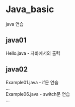 # Java_basic
  java 연습  

## java01  
  Hello.java - 자바에서의 출력  

## java02  
  Example01.java - if문 연습  
  ...  
  Example06.java - switch문 연습  
  ...  